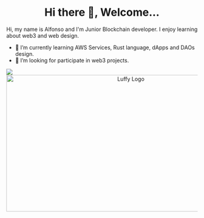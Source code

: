 <h1 align= "center"><b>Hi there 👋, Welcome...</b></h1>

Hi, my name is Alfonso and I'm Junior Blockchain developer. I enjoy learning about web3 and web design. 

- 🌱 I’m currently learning AWS Services, Rust language, dApps and DAOs design.
- 🤔 I’m looking for participate in web3 projects.
<a href="https://github.com/anuraghazra/github-readme-stats">
  <img align="left" src="https://github-readme-stats.vercel.app/api/top-langs/?username=alfonsojimenez09&hide=html,ruby,css,java,objective-c,starlark,dockerfile,shell,nix" />
</a>


<div align="center">
<img src="https://github.com/alfonsojimenez09/alfonsojimenez09/blob/main/luffy-gif-10.gif" alt="Luffy Logo" width="640" height="360" />
</div>
